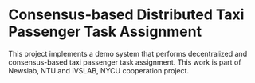 # Consensus-based Distributed Taxi Passenger Task Assignment

This project implements a demo system that performs decentralized and
consensus-based taxi passenger task assignment. This work is part of
Newslab, NTU and IVSLAB, NYCU cooperation project.

